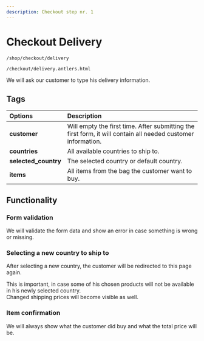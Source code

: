 ```yaml
---
description: Checkout step nr. 1
---
```


# Checkout Delivery

```text
/shop/checkout/delivery

/checkout/delivery.antlers.html
```

We will ask our customer to type his delivery information.

## Tags

| Options | Description |
| :--- | :--- |
| **customer** | Will empty the first time. After submitting the first form, it will contain all needed customer information. |
| **countries** | All available countries to ship to. |
| **selected\_country** | The selected country or default country. |
| **items** | All items from the bag the customer want to buy. |

## Functionality

### Form validation

We will validate the form data and show an error in case something is wrong or missing.

### Selecting a new country to ship to

After selecting a new country, the customer will be redirected to this page again. 

This is important, in case some of his chosen products will not be available in his newly selected country.   
Changed shipping prices will become visible as well. 

### Item confirmation

We will always show what the customer did buy and what the total price will be.


